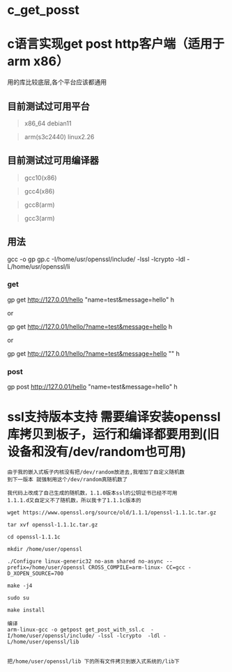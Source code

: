 # c_get_posst
# c语言实现get post http客户端（适用于arm x86）
用的库比较底层,各个平台应该都通用

## 目前测试过可用平台

> x86_64 debian11

> arm(s3c2440) linux2.26

## 目前测试过可用编译器

> gcc10(x86)

> gcc4(x86)

> gcc8(arm)

> gcc3(arm)

## 用法
gcc -o gp gp.c  -I/home/usr/openssl/include/ -lssl -lcrypto  -ldl -L/home/usr/openssl/li

### get
gp get http://127.0.01/hello "name=test&message=hello" h

or

gp get http://127.0.01/hello/?name=test&message=hello h

or 

gp get http://127.0.01/hello/?name=test&message=hello "" h

### post
gp post http://127.0.01/hello "name=test&message=hello" h

# ssl支持版本支持 需要编译安装openssl库拷贝到板子，运行和编译都要用到(旧设备和没有/dev/random也可用)
```
由于我的嵌入式板子内核没有把/dev/random放进去,我增加了自定义随机数
到下一版本 就强制用这个/dev/random真随机数了

我代码上改成了自己生成的随机数，1.1.0版本ssl的公钥证书已经不可用
1.1.1.d又自定义不了随机数，所以我卡了1.1.1c版本的

wget https://www.openssl.org/source/old/1.1.1/openssl-1.1.1c.tar.gz

tar xvf openssl-1.1.1c.tar.gz

cd openssl-1.1.1c

mkdir /home/user/openssl

./Configure linux-generic32 no-asm shared no-async --prefix=/home/user/openssl CROSS_COMPILE=arm-linux- CC=gcc -D_XOPEN_SOURCE=700

make -j4

sudo su

make install

编译
arm-linux-gcc -o getpost get_post_with_ssl.c  -I/home/user/openssl/include/ -lssl -lcrypto  -ldl -L/home/user/openssl/lib


把/home/user/openssl/lib 下的所有文件拷贝到嵌入式系统的/lib下
```
